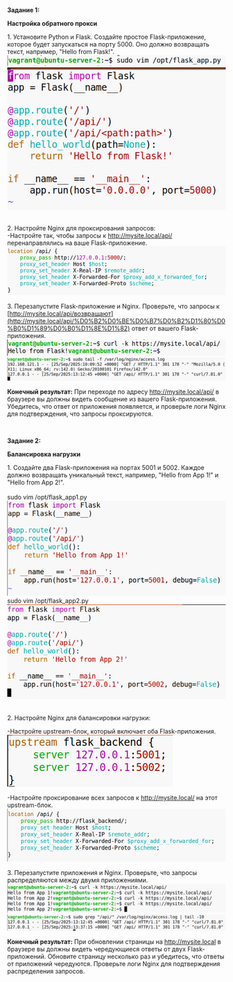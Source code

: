 **Задание 1:**

**Настройка обратного прокси**

1\. Установите Python и Flask. Создайте простое Flask-приложение, которое будет запускаться на порту 5000. Оно должно возвращать текст, например, "Hello from Flask!".  
![2908a5320e86ebd7c1051aaf93581d04.png](../../_resources/2908a5320e86ebd7c1051aaf93581d04.png)  
![70775e70f4d3c1c3098a067f588f116e.png](../../_resources/70775e70f4d3c1c3098a067f588f116e.png)  
<br/>

2\. Настройте Nginx для проксирования запросов:  
\-Настройте так, чтобы запросы к http://mysite.local/api/ перенаправлялись на ваше Flask-приложение.  
![9cff3e28424fb52ea4ca77ee234c2679.png](../../_resources/9cff3e28424fb52ea4ca77ee234c2679.png)

3\. Перезапустите Flask-приложение и Nginx. Проверьте, что запросы к [http://mysite.local/api/возвращают](http://mysite.local/api/%D0%B2%D0%BE%D0%B7%D0%B2%D1%80%D0%B0%D1%89%D0%B0%D1%8E%D1%82) ответ от вашего Flask-приложения.  
![6273d3f8cb06909a0cedfb6b26149d31.png](../../_resources/6273d3f8cb06909a0cedfb6b26149d31.png)  
![28cd416fda36563aa09a1cd15bedf66c.png](../../_resources/28cd416fda36563aa09a1cd15bedf66c.png)

**Конечный результат:** При переходе по адресу http://mysite.local/api/ в браузере вы должны видеть сообщение из вашего Flask-приложения. Убедитесь, что ответ от приложения появляется, и проверьте логи Nginx для подтверждения, что запросы проксируются.

&nbsp;

**Задание 2:**

**Балансировка нагрузки**

1\. Создайте два Flask-приложения на портах 5001 и 5002. Каждое должно возвращать уникальный текст, например, "Hello from App 1!" и "Hello from App 2!".  
<br/>sudo vim /opt/flask_app1.py  
![2ff6cfad8c5592b14cb95a29b6379fc8.png](../../_resources/2ff6cfad8c5592b14cb95a29b6379fc8.png)  
sudo vim /opt/flask_app2.py  
![f47e0bb9eecb062e1a5827670cc974dd.png](../../_resources/f47e0bb9eecb062e1a5827670cc974dd.png)  
<br/>

2\. Настройте Nginx для балансировки нагрузки:

\-Настройте upstream-блок, который включает оба Flask-приложения.  
![f76a8336b1aca88acbebd0d9085a99cf.png](../../_resources/f76a8336b1aca88acbebd0d9085a99cf.png)

\-Настройте проксирование всех запросов к http://mysite.local/ на этот upstream-блок.  
![e26a164bcf8ce54571f1d0c8369bca3f.png](../../_resources/e26a164bcf8ce54571f1d0c8369bca3f.png)

3\. Перезапустите приложения и Nginx. Проверьте, что запросы распределяются между двумя приложениями.  
![600441af8853da2fad6ff211375e6444.png](../../_resources/600441af8853da2fad6ff211375e6444.png)  
![b652c7854ad754858e045c59815c8307.png](../../_resources/b652c7854ad754858e045c59815c8307.png)

**Конечный результат:** При обновлении страницы на http://mysite.local в браузере вы должны видеть чередующиеся ответы от двух Flask-приложений. Обновите страницу несколько раз и убедитесь, что ответы от приложений чередуются. Проверьте логи Nginx для подтверждения распределения запросов.

&nbsp;

&nbsp;

&nbsp;